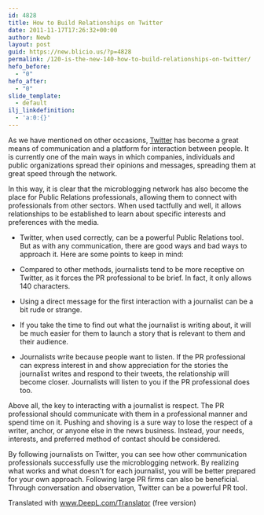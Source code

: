 ```yaml
---
id: 4828
title: How to Build Relationships on Twitter
date: 2011-11-17T17:26:32+00:00
author: Newb
layout: post
guid: https://new.blicio.us/?p=4828
permalink: /120-is-the-new-140-how-to-build-relationships-on-twitter/
hefo_before:
  - "0"
hefo_after:
  - "0"
slide_template:
  - default
ilj_linkdefinition:
  - 'a:0:{}'
---
```

As we have mentioned on other occasions, [Twitter](https://new.blicio.us/how-to-promote-your-startup-using-twitter/) has become a great means of communication and a platform for interaction between people. It is currently one of the main ways in which companies, individuals and public organizations spread their opinions and messages, spreading them at great speed through the network.

In this way, it is clear that the microblogging network has also become the place for Public Relations professionals, allowing them to connect with professionals from other sectors. When used tactfully and well, it allows relationships to be established to learn about specific interests and preferences with the media.

  * Twitter, when used correctly, can be a powerful Public Relations tool. But as with any communication, there are good ways and bad ways to approach it. Here are some points to keep in mind:

  * Compared to other methods, journalists tend to be more receptive on Twitter, as it forces the PR professional to be brief. In fact, it only allows 140 characters.

  * Using a direct message for the first interaction with a journalist can be a bit rude or strange.

  * If you take the time to find out what the journalist is writing about, it will be much easier for them to launch a story that is relevant to them and their audience.

  * Journalists write because people want to listen. If the PR professional can express interest in and show appreciation for the stories the journalist writes and respond to their tweets, the relationship will become closer. Journalists will listen to you if the PR professional does too.

Above all, the key to interacting with a journalist is respect. The PR professional should communicate with them in a professional manner and spend time on it. Pushing and shoving is a sure way to lose the respect of a writer, anchor, or anyone else in the news business. Instead, your needs, interests, and preferred method of contact should be considered.

By following journalists on Twitter, you can see how other communication professionals successfully use the microblogging network. By realizing what works and what doesn't for each journalist, you will be better prepared for your own approach. Following large PR firms can also be beneficial. Through conversation and observation, Twitter can be a powerful PR tool.

Translated with www.DeepL.com/Translator (free version)
